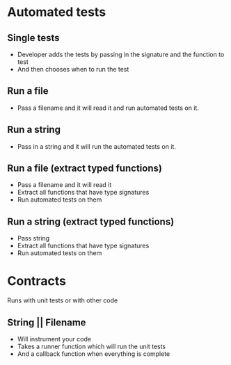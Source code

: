 # Automated tests

## Single tests

* Developer adds the tests by passing in the signature and the function to test
* And then chooses when to run the test

## Run a file

* Pass a filename and it will read it and run automated tests on it.

## Run a string

* Pass in a string and it will run the automated tests on it.

## Run a file (extract typed functions)

* Pass a filename and it will read it
* Extract all functions that have type signatures
* Run automated tests on them

## Run a string (extract typed functions)

* Pass string
* Extract all functions that have type signatures
* Run automated tests on them


# Contracts

Runs with unit tests or with other code

## String || Filename

* Will instrument your code
* Takes a runner function which will run the unit tests
* And a callback function when everything is complete
